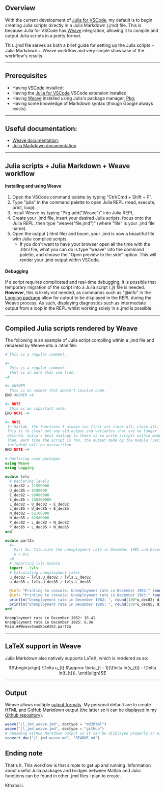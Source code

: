 


## Overview
With the current development of [Julia for VSCode](https://www.julia-vscode.org/), my default is to begin creating Julia scripts directly in a Julia Markdown (.jmd) file. This is because Julia for VSCode has
[Weave](https://github.com/JunoLab/Weave.jl) integration, allowing it to compile and output Julia scripts in a pretty format.

This .jmd file serves as both a brief guide for setting up the Julia scripts + Julia Markdown + Weave workflow and very simple showcase of the workflow's results.

---

## Prerequisites
* Having [VSCode](https://code.visualstudio.com/) installed;
* Having the [Julia for VSCode](https://www.julia-vscode.org/) VSCode extension installed;
* Having [Weave](https://github.com/JunoLab/Weave.jl) installed using Julia's package manager, [Pkg](https://github.com/JuliaLang/Pkg.jl);
* Having some knowledge of Markdown syntax (though Google always exists).

---

## Useful documentation:
* [Weave documentation](http://weavejl.mpastell.com/stable/usage/);
* [Julia Markdown documentation](https://docs.julialang.org/en/v1/stdlib/Markdown/).

---

## Julia scripts + Julia Markdown + Weave workflow
#### Installing and using Weave
1. Open the VSCode command palette by typing "Ctrl/Cmd + Shift + P".
2. Type "julia" in the command palette to open Julia REPL (read, execute, print, loop).
3. Install Weave by typing "Pkg.add("Weave")" into Julia REPL.
4. Create your .jmd file, insert your desired Julia scripts, focus onto the Julia REPL, then type "weave("file.jmd")" (where "file" is your .jmd file name).
5. Open the output (.html file) and boom, your .jmd is now a beautiful file with Julia compiled scripts.
    * If you don't want to have your browser open all the time with the .html file, what you can do is type "weave" into the command palette, and choose the "Open preview to the side" option. This will render your .jmd output within VSCode.

#### Debugging
If a script requires complicated and real-time debugging, it is possible that temporary migration of the script into a Julia script (.jl) file is needed. **However**, this is likely not needed, as commands such as "@info" in the
[Logging package](https://docs.julialang.org/en/v1/stdlib/Logging/) allow for output to be displayed in the REPL during the Weave process. As such, displaying diagnostics such as intermediate output from a loop in the REPL whilst working solely in a .jmd is possible.

---

## Compiled Julia scripts rendered by Weave
The following is an example of Julia script compiling within a .jmd file and rendered by Weave into a .html file:

```julia
# This is a regular comment.

#=
  This is a regular comment
  that is on more than one line.
=#

#= ANSWER
  This is an answer that doesn't involve code.
END ANSWER =#

#= NOTE
  This is an important note.
END NOTE =#

#= NOTE
 In Matlab, the functions I always run first are clear all; close all; clc.
 This is to clear out any old output and variables that are no longer
 desired. Julia's best analogy to these is to write scripts within modules.
 Then, each time the script is ran, the output made by the module (variables
 included) will be overwritten.
END NOTE =#
  
# Declaring used packages
using Weave
using Logging

module lvls
  # Declaring levels
  U_dec82 = 11500000
  U_dec85 = 8100000
  E_dec82 = 99000000
  E_dec85 = 108200000
  L_dec82 = U_dec82 + E_dec82
  L_dec85 = U_dec85 + E_dec85
  N_dec82 = 62100000
  N_dec85 = 62800000
  P_dec82 = L_dec82 + N_dec82
  P_dec85 = L_dec85 + N_dec85
end

module part2a
  #=
    Part 2a: Calculate the unemployment rate in December 1982 and December 1985.
    u = U/L
  =#
  # Importing lvls module
  import ..lvls
  # Calculating unemployment rates
  u_dec82 = lvls.U_dec82 / lvls.L_dec82
  u_dec85 = lvls.U_dec85 / lvls.L_dec85

  @info "Printing to console: Unemployment rate in December 1982:" round(100*u_dec82; digits = 2)
  @info "Printing to console: Unemployment rate in December 1985:" round(100*u_dec85; digits = 2)
  println("Unemployment rate in December 1982: ", round(100*u_dec82; digits = 2))
  println("Unemployment rate in December 1985: ", round(100*u_dec85; digits = 2))
end
```

```
Unemployment rate in December 1982: 10.41
Unemployment rate in December 1985: 6.96
Main.##WeaveSandBox#262.part2a
```





---

## LaTeX support in Weave
Julia Markdown also natively supports LaTeX, which is rendered as so:

```math
\begin{align}
  \Delta u_{t} &\approx \beta_{t - 1}(\Delta ln(s_{t}) - \Delta ln(f_{t})).
\end{align}
```

---

## Output
Weave allows multiple [output formats](http://weavejl.mpastell.com/stable/usage/#Supported-Output-Formats). My personal default are to create HTML and GitHub Markdown output (the latter so it can be displayed in my
[Github repository](https://github.com/PaulTran47/julia-resources)).

```julia
weave("jl_jmd_weave.jmd", doctype = "md2html")
weave("jl_jmd_weave.jmd", doctype = "github")
# Renaming GitHub Markdown output so it can be displayed properly on GitHub.
convert_doc("jl_jmd_weave.md", "README.md")
```



## Ending note
That's it. This workflow is that simple to get up and running. Information about useful Julia packages and bridges between Matlab and Julia functions can be found in other .jmd files I plan to create.

Kthxbaiii.